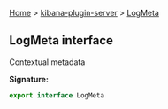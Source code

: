 [Home](./index) &gt; [kibana-plugin-server](./kibana-plugin-server.md) &gt; [LogMeta](./kibana-plugin-server.logmeta.md)

## LogMeta interface

Contextual metadata

<b>Signature:</b>

```typescript
export interface LogMeta 
```
